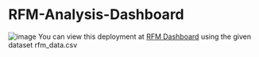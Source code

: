 # RFM-Analysis-Dashboard
![image](https://github.com/Ojas-Arora/RFM-Analysis-Dashboard/assets/127867874/330de3d5-79f5-41d0-8d53-381343dee09c)
You can view this deployment at 
[RFM Dashboard](https://rfmdashboardpy-9abkamsxruurkcwdb7ydzs.streamlit.app/) 
using the given dataset rfm_data.csv
